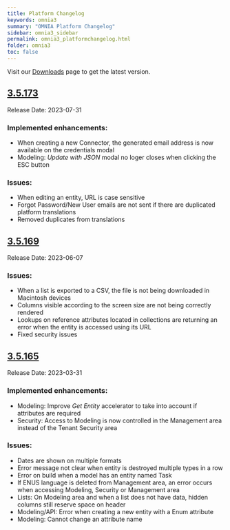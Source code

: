 ```yaml
---
title: Platform Changelog
keywords: omnia3
summary: "OMNIA Platform Changelog"
sidebar: omnia3_sidebar
permalink: omnia3_platformchangelog.html
folder: omnia3
toc: false
---
```


Visit our [Downloads](/omnia3_downloads.html#platform) page to get the latest version.

## [3.5.173](#3.5.173)
Release Date: 2023-07-31

### Implemented enhancements:
- When creating a new Connector, the generated email address is now available on the credentials modal
- Modeling: _Update with JSON_ modal no loger closes when clicking the ESC button
  
### Issues: 
- When editing an entity, URL is case sensitive
- Forgot Password/New User emails are not sent if there are duplicated platform translations
- Removed duplicates from translations

## [3.5.169](#3.5.169)
Release Date: 2023-06-07

### Issues: 
- When a list is exported to a CSV, the file is not being downloaded in Macintosh devices
- Columns visible according to the screen size are not being correctly rendered
- Lookups on reference attributes located in collections are returning an error when the entity is accessed using its URL
- Fixed security issues

## [3.5.165](#3.5.165)
Release Date: 2023-03-31

### Implemented enhancements:
- Modeling: Improve _Get Entity_ accelerator to take into account if attributes are required
- Security: Access to Modeling is now controlled in the Management area instead of the Tenant Security area  

### Issues: 
- Dates are shown on multiple formats
- Error message not clear when entity is destroyed multiple types in a row
- Error on build when a model has an entity named Task
- If ENUS language is deleted from Management area, an error occurs when accessing Modeling, Security or Management area
- Lists: On Modeling area and when a list does not have data, hidden columns still reserve space on header
- Modeling/API: Error when creating a new entity with a Enum attribute
- Modeling: Cannot change an attribute name
